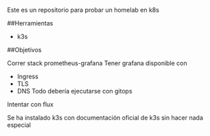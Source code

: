 Este es un repositorio para probar un homelab en k8s 

##Herramientas 

* k3s 

##Objetivos 

Correr stack prometheus-grafana
Tener grafana disponible con 
* Ingress 
* TLS 
* DNS
Todo debería ejecutarse con gitops

Intentar con flux 

Se ha instalado k3s con documentación oficial de k3s sin hacer nada especial 


